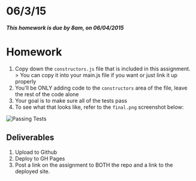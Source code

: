 # 06/3/15 

___This homework is due by 8am, on 06/04/2015___


# Homework

1. Copy down the `constructors.js` file that is included in this assignment.
        > You can copy it into your main.js file if you want or just link it up properly
2. You'll be ONLY adding code to the `constructors` area of the file, leave the rest of the code alone
3. Your goal is to make sure all of the tests  pass
4. To see what that looks like, refer to the `final.png` screenshot below:

![Passing Tests](https://raw.githubusercontent.com/tiy-atlanta-js/Assignments/master/Assignment%2011/final.png "Passing Tests")

## Deliverables

1. Upload to Github
2. Deploy to GH Pages 
3. Post a link on the assignment to BOTH the repo and a link to the deployed site.

